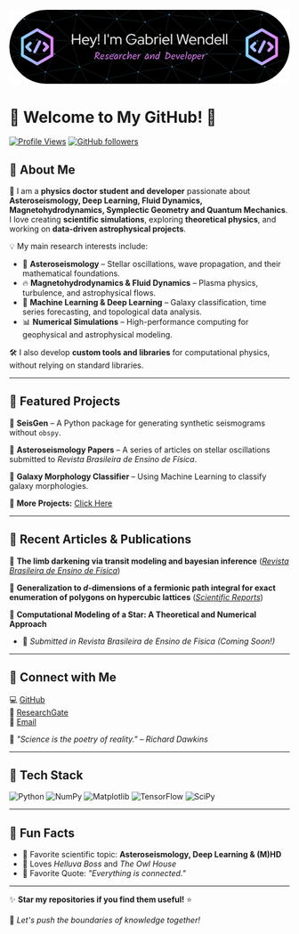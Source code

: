 ![Header](https://github.com/GabrielWendell/GabrielWendell/blob/main/Figs/github-header-image_6.png)

# 🌌 Welcome to My GitHub! 🚀

[![Profile Views](https://komarev.com/ghpvc/?username=YourUsername&style=flat-square)](https://github.com/YourUsername)
[![GitHub followers](https://img.shields.io/github/followers/YourUsername?style=social)](https://github.com/YourUsername)

## 👋 About Me

🔭 I am a **physics doctor student and developer** passionate about **Asteroseismology, Deep Learning, Fluid Dynamics, Magnetohydrodynamics, Symplectic Geometry and Quantum Mechanics**. I love creating **scientific simulations**, exploring **theoretical physics**, and working on **data-driven astrophysical projects**.

💡 My main research interests include:
- 🌠 **Asteroseismology** – Stellar oscillations, wave propagation, and their mathematical foundations.
- 🔥 **Magnetohydrodynamics & Fluid Dynamics** – Plasma physics, turbulence, and astrophysical flows.
- 🧠 **Machine Learning & Deep Learning** – Galaxy classification, time series forecasting, and topological data analysis.
- 📊 **Numerical Simulations** – High-performance computing for geophysical and astrophysical modeling.

🛠️ I also develop **custom tools and libraries** for computational physics, without relying on standard libraries.

---

## 🚀 Featured Projects

📌 **SeisGen** – A Python package for generating synthetic seismograms without `obspy`.

📌 **Asteroseismology Papers** – A series of articles on stellar oscillations submitted to *Revista Brasileira de Ensino de Física*.

📌 **Galaxy Morphology Classifier** – Using Machine Learning to classify galaxy morphologies.

🔗 **More Projects:** [Click Here](https://github.com/GabrielWendell?tab=repositories)

---

## 📖 Recent Articles & Publications
 
 📜 **The limb darkening via transit modeling and bayesian inference** (*[Revista Brasileira de Ensino de Física](https://www.scielo.br/j/rbef/a/ddM7DJnfSst5L3s9KpFvcPd/?lang=pt)*)
 
 📜 **Generalization to $d$-dimensions of a fermionic path integral for exact enumeration of polygons on hypercubic lattices** (*[Scientific Reports](https://www.nature.com/articles/s41598-024-71809-1)*)

📜 **Computational Modeling of a Star: A Theoretical and Numerical Approach**
- 📝 *Submitted in Revista Brasileira de Ensino de Física* *(Coming Soon!)*

---

## 📡 Connect with Me

💻 [GitHub](https://github.com/GabrielWendell)  
📜 [ResearchGate](https://www.researchgate.net/profile/Gabriel-Celestino-Rocha)  
📨 [Email](mailto:gabrielwendell@fisica.ufrn.br)

📣 *"Science is the poetry of reality." 
– Richard Dawkins*

---

## 🧰 Tech Stack

![Python](https://img.shields.io/badge/Python-3776AB?style=for-the-badge&logo=python&logoColor=white)
![NumPy](https://img.shields.io/badge/NumPy-013243?style=for-the-badge&logo=numpy&logoColor=white)
![Matplotlib](https://img.shields.io/badge/Matplotlib-11557C?style=for-the-badge&logo=matplotlib&logoColor=white)
![TensorFlow](https://img.shields.io/badge/TensorFlow-FF6F00?style=for-the-badge&logo=tensorflow&logoColor=white)
![SciPy](https://img.shields.io/badge/SciPy-8CAAE6?style=for-the-badge&logo=scipy&logoColor=white)

---

## 🌟 Fun Facts

- 📖 Favorite scientific topic: **Asteroseismology, Deep Learning & (M)HD**
- 🎵 Loves *Helluva Boss* and *The Owl House*
- 💭 Favorite Quote: *"Everything is connected."*

---

✨ **Star my repositories if you find them useful!** ⭐

🚀 *Let's push the boundaries of knowledge together!*

